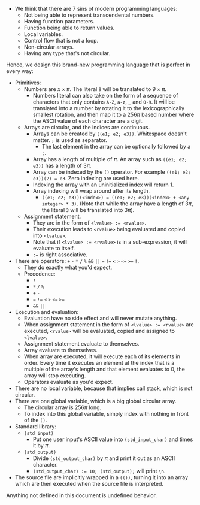 - We think that there are 7 sins of modern programming languages:
  - Not being able to represent transcendental numbers.
  - Having function parameters.
  - Function being able to return values.
  - Local variables.
  - Control flow that is not a loop.
  - Non-circular arrays.
  - Having any type that's not circular.

Hence, we design this brand-new programming language that is perfect in every
way:
- Primitives:
  - Numbers are $x \times \pi$. The literal `9` will be translated to $9
    \times \pi$.
    - Numbers literal can also take on the form of a sequence of characters
      that only contains `A-Z`, `a-z`, `_` and `0-9`. It will be translated
      into a number by rotating it to the lexicographically smallest
      rotation, and then map it to a $256 \pi$ based number where the ASCII
      value of each character are a digit.
  - Arrays are circular, and the indices are continuous.
    - Arrays can be created by `((e1; e2; e3))`. Whitespace doesn't matter.
      `;` is used as separator.
      - The last element in the array can be optionally followed by a `;`.
    - Array has a length of multiple of $\pi$. An array such as `((e1; e2;
      e3))` has a length of $3 \pi$.
    - Array can be indexed by the `()` operator. For example `((e1; e2;
      e3))(2) = e3`. Zero indexing are used here.
    - Indexing the array with an uninitialized index will return 1.
    - Array indexing will wrap around after its length.
      - `((e1; e2; e3))(<index>) = ((e1; e2; e3))(<index> + <any integer> *
        3)`. (Note that while the array have a length of $3\pi$, the
        literal `3` will be translated into $3\pi$).
  - Assignment statement.
    - They are in the form of `<lvalue> := <rvalue>`.
    - Their execution leads to `<rvalue>` being evaluated and copied into
      `<lvalue>`.
    - Note that if `<lvalue> := <rvalue>` is in a sub-expression, it will
      evaluate to itself.
    - `:=` is right associative.
- There are operators: `+` `-` `*` `/` `%` `&&` `||` `=` `!=` `<` `>` `<=` `>=`
  `!`.
  - They do exactly what you'd expect.
  - Precedence:
    - `!`
    - `*` `/` `%`
    - `+` `-`
    - `=` `!=` `<` `>` `<=` `>=`
    - `&&` `||`
- Execution and evaluation:
  - Evaluation have no side effect and will never mutate anything.
  - When assignment statement in the form of `<lvalue> := <rvalue>` are
    executed, `<rvalue>` will be evaluated, copied and assigned to
    `<lvalue>`.
  - Assignment statement evaluate to themselves.
  - Array evaluate to themselves.
  - When array are executed, it will execute each of its elements in order.
    Every time it executes an element at the index that is a multiple of the
    array's length and that element evaluates to 0, the array will stop
    executing.
  - Operators evaluate as you'd expect.
- There are no local variable, because that implies call stack, which is not
  circular.
- There are one global variable, which is a big global circular array.
  - The circular array is $256 \pi$ long.
  - To index into this global variable, simply index with nothing in front of
    the `()`.
- Standard library:
  - `(std_input)`
    - Put one user input's ASCII value into `(std_input_char)` and times it by
      $\pi$.
  - `(std_output)`
    - Divide `(std_output_char)` by $\pi$ and print it out as an ASCII
      character.
    - `(std_output_char) := 10; (std_output);` will print `\n`.
- The source file are implicitly wrapped in a `(())`, turning it into an array
  which are then executed when the source file is interpreted.

Anything not defined in this document is undefined behavior.
